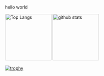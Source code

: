 hello world
<p align="left"> 
  <img alt="Top Langs" height="150px" src="https://github-readme-stats.vercel.app/api/top-langs/?username=KAZUKISHUTO&layout=compact&count_private=true&show_icons=true&theme=gruvbox" />
  <img alt="github stats" height="150px" src="https://github-readme-stats.vercel.app/api?username=KAZUKISHUTO&count_private=true&show_icons=true&show_icons=true&theme=gruvbox" />
</p>

[![trophy](https://github-profile-trophy.vercel.app/?username=KAZUKISHUTO&theme=onedark&column=7
)](https://github.com/ryo-ma/github-profile-trophy)

<!--
**KAZUKISHUTO/KAZUKISHUTO** is a ✨ _special_ ✨ repository because its `README.md` (this file) appears on your GitHub profile.

Here are some ideas to get you started:

- 🔭 I’m currently working on ...
- 🌱 I’m currently learning ...
- 👯 I’m looking to collaborate on ...
- 🤔 I’m looking for help with ...
- 💬 Ask me about ...
- 📫 How to reach me: ...
- 😄 Pronouns: ...
- ⚡ Fun fact: ...
-->
